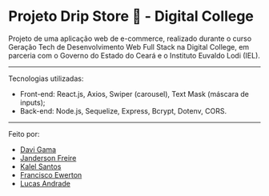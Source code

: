 # Projeto Drip Store 👟 - Digital College
Projeto de uma aplicação web de e-commerce, realizado durante o curso Geração Tech de Desenvolvimento Web Full Stack na Digital College, em parceria com o Governo do Estado do Ceará e o Instituto Euvaldo Lodi (IEL).

--- 
Tecnologias utilizadas: 
- Front-end: React.js, Axios, Swiper (carousel), Text Mask (máscara de inputs);
- Back-end: Node.js, Sequelize, Express, Bcrypt, Dotenv, CORS.

---
Feito por:
 - [Davi Gama](https://github.com/davi-gama)
 - [Janderson Freire](https://github.com/JandersonFLima)
 - [Kalel Santos](https://github.com/Kalel0163)
 - [Francisco Ewerton](https://github.com/F-Ewerton)
 - [Lucas Andrade](https://github.com/JLucas78)
